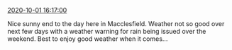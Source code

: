 [2020-10-01 16:17:00](https://mstdn.social/@hill_wanderer/104960427291365515)

Nice sunny end to the day here in Macclesfield. Weather not so good over next few days with a weather warning for rain being issued over the weekend. Best to enjoy good weather when it comes...